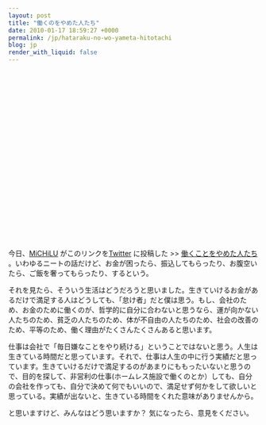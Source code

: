 ```yaml
---
layout: post
title: "働くのをやめた人たち"
date: 2010-01-17 18:59:27 +0000
permalink: /jp/hataraku-no-wo-yameta-hitotachi
blog: jp
render_with_liquid: false
---
```


<object width="425" height="344"><param name="movie" value="http://www.youtube.com/v/4KMcLgi-DSc&hl=ja_JP&fs=1&start=185"></param><param name="allowFullScreen" value="true"></param><param name="allowscriptaccess" value="always"></param><embed src="http://www.youtube.com/v/4KMcLgi-DSc&hl=ja_JP&fs=1&start=185" type="application/x-shockwave-flash" allowscriptaccess="always" allowfullscreen="true" width="425" height="344"></embed></object>

<p>今日、<a href="http://twitter.com/MiCHiLU">MiCHiLU</a> がこのリンクを<a href="http://twitter.com/">Twitter</a> に投稿した &gt;&gt; <a href="http://www.youtube.com/watch?v=4KMcLgi-DSc#t=3m05s">働くことをやめた人たち</a> 。いわゆるニートの話だけど、お金が困ったら、振込してもらったり、お腹空いたら、ご飯を奢ってもらったり、するという。</p>

<p>それを見たら、そういう生活はどうだろうと思いました。生きていけるお金があるだけで満足する人はどうしても、「怠け者」だと僕は思う。もし、会社のため、お金のために働くのが、哲学的に自分に合わないと思うなら、運が向かない人たちのため、貧乏の人たちのため、体が不自由の人たちのため、社会の改善のため、平等のため、働く理由がたくさんたくさんあると思います。</p>

<p>仕事は会社で「毎日嫌なことをやり続ける」ということではないと思う。人生は生きている時間だと思っています。それで、仕事は人生の中に行う実績だと思っています。生きていけるだけで満足するのがあまりにももったいないと思うので、目的を探して、非営利の仕事(ホームレス施設で働くのとか）しても、自分の会社を作っても、自分で決めて何でもいいので、満足せず何かをして欲しいと思っている。実績が出ないと、生きている時間をくれた意味がありませんから。</p>

<p>と思いますけど、みんなはどう思いますか？ 気になったら、意見をください。</p>

